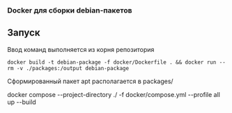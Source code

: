 ### Docker для сборки debian-пакетов

## Запуск

Ввод команд выполняется из корня репозитория

```docker build -t debian-package -f docker/Dockerfile . && docker run --rm -v ./packages:/output debian-package```

Сформированный пакет apt располагается в packages/

docker compose --project-directory ./ -f docker/compose.yml --profile all up --build
